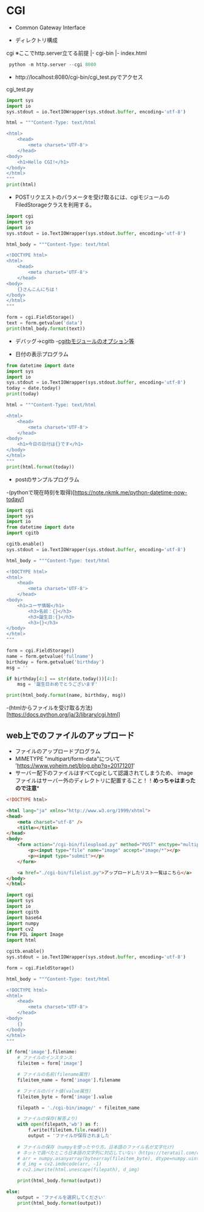 # CGI
* Common Gateway Interface

* ディレクトリ構成

cgi ※ここでhttp.server立てる前提
 |- cgi-bin
 |- index.html



```python
 python -m http.server --cgi 8080
```

* http://localhost:8080/cgi-bin/cgi_test.pyでアクセス

cgi_test.py
```python
import sys
import io
sys.stdout = io.TextIOWrapper(sys.stdout.buffer, encoding='utf-8')

html = """Content-Type: text/html

<html>
    <head>
        <meta charset='UTF-8'>
    </head>
<body>
    <h1>Hello CGI!</h1>
</body>
</html>
"""
print(html)
```

* POSTリクエストのパラメータを受け取るには、cgiモジュールのFiledStorageクラスを利用する。

```python
import cgi
import sys
import io
sys.stdout = io.TextIOWrapper(sys.stdout.buffer, encoding='utf-8')

html_body = """Content-Type: text/html

<!DOCTYPE html>
<html>
    <head>
        <meta charset='UTF-8'>
    </head>
<body>
    {}さんこんにちは！
</body>
</html>
"""

form = cgi.FieldStorage()
text = form.getvalue('data')
print(html_body.format(text))
```

* デバッグ→cgitb
-[cgitbモジュールのオプション等](https://docs.python.org/ja/3/library/cgitb.html)

* 日付の表示プログラム

```python
from datetime import date
import sys
import io
sys.stdout = io.TextIOWrapper(sys.stdout.buffer, encoding='utf-8')
today = date.today()
print(today)

html = """Content-Type: text/html

<html>
    <head>
        <meta charset='UTF-8'>
    </head>
<body>
    <h1>今日の日付は{}です</h1>
</body>
</html>
"""
print(html.format(today))
```

* postのサンプルプログラム

-(pythonで現在時刻を取得)[https://note.nkmk.me/python-datetime-now-today/]

```python
import cgi
import sys
import io
from datetime import date
import cgitb

cgitb.enable()
sys.stdout = io.TextIOWrapper(sys.stdout.buffer, encoding='utf-8')

html_body = """Content-Type: text/html

<!DOCTYPE html>
<html>
    <head>
        <meta charset='UTF-8'>
    </head>
<body>
    <h1>ユーザ情報</h1>
        <h3>名前：{}</h3>
        <h3>誕生日:{}</h3>
        <h3>{}</h3>
</body>
</html>
"""

form = cgi.FieldStorage()
name = form.getvalue('fullname')
birthday = form.getvalue('birthday')
msg = ''

if birthday[4:] == str(date.today())[4:]:
    msg = '誕生日おめでとうございます'

print(html_body.format(name, birthday, msg))
```

-(htmlからファイルを受け取る方法)[https://docs.python.org/ja/3/library/cgi.html]




## web上でのファイルのアップロード

* ファイルのアップロードプログラム
* MIMETYPE "multipart/form-data"について
'https://www.yoheim.net/blog.php?q=20171201'
* サーバー配下のファイルはすべてcgiとして認識されてしまうため、
 imageファイルはサーバー外のディレクトリに配置すること！！**めっちゃはまったので注意***


```html
<!DOCTYPE html>

<html lang="ja" xmlns="http://www.w3.org/1999/xhtml">
<head>
    <meta charset="utf-8" />
    <title></title>
</head>
<body>
    <form action="/cgi-bin/fileupload.py" method="POST" enctype="multipart/form-data">
        <p><input type="file" name="image" accept="image/*"></p>
        <p><input type="submit"></p>
    </form>

    <a href="./cgi-bin/filelist.py">アップロードしたリスト一覧はこちら</a>
</body>
</html>
```

```python
import cgi
import sys
import io
import cgitb
import base64
import numpy
import cv2
from PIL import Image
import html

cgitb.enable()
sys.stdout = io.TextIOWrapper(sys.stdout.buffer, encoding='utf-8')

form = cgi.FieldStorage()

html_body = """Content-Type: text/html

<!DOCTYPE html>
<html>
    <head>
        <meta charset='UTF-8'>
    </head>
<body>
    {}
</body>
</html>
"""

if form['image'].filename:
    # ファイルのインスタンス
    fileitem = form['image']

    # ファイルの名前(filename属性)
    fileitem_name = form['image'].filename

    # ファイルのバイト値(value属性)
    fileitem_byte = form['image'].value

    filepath = './cgi-bin/image/' + fileitem_name

    # ファイルの保存(解答より)
    with open(filepath,'wb') as f:
        f.write(fileitem.file.read())
        output = 'ファイルが保存されました'
        
    # ファイルの保存（numpyを使ったやり方。日本語のファイル名が文字化け)
    # ネットで調べたところ日本語の文字列に対応していない（https://teratail.com/questions/26881
    # arr = numpy.asanyarray(bytearray(fileitem_byte), dtype=numpy.uint8)
    # d_img = cv2.imdecode(arr, -1)
    # cv2.imwrite(html.unescape(filepath), d_img)

    print(html_body.format(output))

else:
    output = 'ファイルを選択してください'
    print(html_body.format(output))
```
